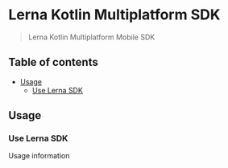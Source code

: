 # Lerna Kotlin Multiplatform SDK
> Lerna Kotlin Multiplatform Mobile SDK

## Table of contents

- [Usage](USAGE.md#Usage)
  - [Use Lerna SDK](USAGE.md#use-lerna-sdk)

## Usage

### Use Lerna SDK

Usage information